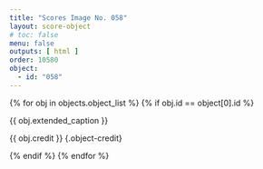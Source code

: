 ```yaml
---
title: "Scores Image No. 058"
layout: score-object
# toc: false
menu: false
outputs: [ html ]
order: 10580
object:
  - id: "058"
---
```


{% for obj in objects.object_list %}
{% if obj.id == object[0].id %}

{{ obj.extended_caption }}

{{ obj.credit }} {.object-credit}

{% endif %}
{% endfor %}
